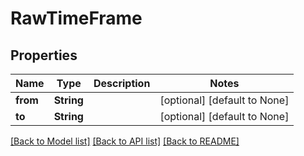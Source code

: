# RawTimeFrame

## Properties
Name | Type | Description | Notes
------------ | ------------- | ------------- | -------------
**from** | **String** |  | [optional] [default to None]
**to** | **String** |  | [optional] [default to None]

[[Back to Model list]](../README.md#documentation-for-models) [[Back to API list]](../README.md#documentation-for-api-endpoints) [[Back to README]](../README.md)


